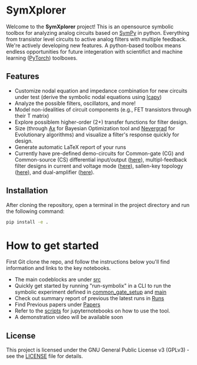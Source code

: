 # SymXplorer

Welcome to the **SymXplorer** project! This is an opensource symbolic toolbox for analyzing analog circuits based on [SymPy](https://www.sympy.org/en/index.html) in python. Everything from transistor level circuits to active analog filters with multiple feedback. We're actively developing new features. A python-based toolbox means endless opportunities for future integeration with scientifict and machine learning ([PyTorch](https://pytorch.org/)) toolboxes.

## Features
- Customize nodal equation and impedance combination for new circuits under test (derive the symbolic nodal equations using [lcapy](https://lcapy.readthedocs.io/en/latest/))
- Analyze the possible filters, oscillators, and more!
- Model non-idealities of circuit components (e.g., FET transistors through their T matrix)
- Explore possiblem higher-order (2+) transfer functions for filter design.
- Size (through [Ax](https://ax.dev/) for Bayesian Optimization tool and [Nevergrad](https://github.com/facebookresearch/nevergrad) for Evolutionary algorithms) and visualize a filter's response quickly for design.
- Generate automatic LaTeX report of your runs
- Currently have pre-defined demo-circuits for Common-gate (CG) and Common-source (CS) differential input/output ([here](src/symcircuit/demo/differential.py)), multipl-feedback filter designs in current and voltage mode ([here](src/symcircuit/demo/multiple_feedback.py)), sallen-key topology ([here](src/symcircuit/demo/sallen_key.py)), and dual-amplifier ([here](src/symcircuit/demo/dual_amplifier.py)).

## Installation
After cloning the repository, open a terminal in the project directory and run the following command:

```bash
pip install -e .
```

# How to get started
First Git clone the repo, and follow the instructions below you'll find information and links to the key notebooks.

- The main codeblocks are under [src](src/symxplorer/) 
- Quickly get started by running "run-symbolix" in a CLI to run the symbolic experiment defined in [common_gate_setup](src/symcircuit/demo/differential.py) and [main](src/symcircuit/symbolic_solver/main.py)
- Check out summary report of previous the latest runs in [Runs](Runs)
- Find Previous papers under [Papers](docs/Papers)
- Refer to the [scripts](scripts) for jupyternotebooks on how to use the tool.
- A demonstration video will be available soon

## License
This project is licensed under the GNU General Public License v3 (GPLv3) - see the [LICENSE](LICENSE) file for details.
